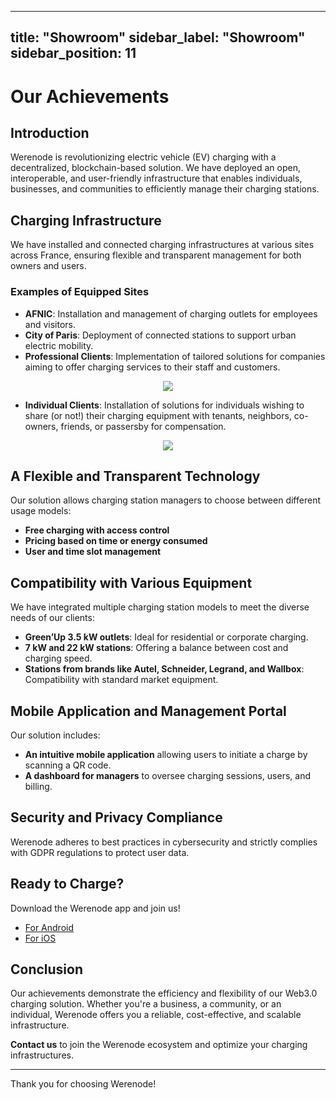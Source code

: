 
---
title: "Showroom"
sidebar_label: "Showroom"
sidebar_position: 11
---

# Our Achievements

## Introduction
Werenode is revolutionizing electric vehicle (EV) charging with a decentralized, blockchain-based solution. We have deployed an open, interoperable, and user-friendly infrastructure that enables individuals, businesses, and communities to efficiently manage their charging stations.

## Charging Infrastructure
We have installed and connected charging infrastructures at various sites across France, ensuring flexible and transparent management for both owners and users.

### Examples of Equipped Sites
- **AFNIC**: Installation and management of charging outlets for employees and visitors.
- **City of Paris**: Deployment of connected stations to support urban electric mobility.
- **Professional Clients**: Implementation of tailored solutions for companies aiming to offer charging services to their staff and customers.

<div align="center">
<a>
    <img src="/img/siteswerenode1.png"></img>
</a>
</div>

- **Individual Clients**: Installation of solutions for individuals wishing to share (or not!) their charging equipment with tenants, neighbors, co-owners, friends, or passersby for compensation.

<div align="center">
<a>
    <img src="/img/siteswerenode2.png"></img>
</a>
</div>

## A Flexible and Transparent Technology
Our solution allows charging station managers to choose between different usage models:
- **Free charging with access control**
- **Pricing based on time or energy consumed**
- **User and time slot management**

## Compatibility with Various Equipment
We have integrated multiple charging station models to meet the diverse needs of our clients:
- **Green’Up 3.5 kW outlets**: Ideal for residential or corporate charging.
- **7 kW and 22 kW stations**: Offering a balance between cost and charging speed.
- **Stations from brands like Autel, Schneider, Legrand, and Wallbox**: Compatibility with standard market equipment.

## Mobile Application and Management Portal
Our solution includes:
- **An intuitive mobile application** allowing users to initiate a charge by scanning a QR code.
- **A dashboard for managers** to oversee charging sessions, users, and billing.

## Security and Privacy Compliance
Werenode adheres to best practices in cybersecurity and strictly complies with GDPR regulations to protect user data.

## Ready to Charge?

Download the Werenode app and join us!

- [For Android](https://play.google.com/store/apps/details?id=com.werenode.app)
- [For iOS](https://apps.apple.com/us/app/werenode-charge-ve/id1582403510)

## Conclusion
Our achievements demonstrate the efficiency and flexibility of our Web3.0 charging solution. Whether you're a business, a community, or an individual, Werenode offers you a reliable, cost-effective, and scalable infrastructure.

**Contact us** to join the Werenode ecosystem and optimize your charging infrastructures.

---

Thank you for choosing Werenode!
